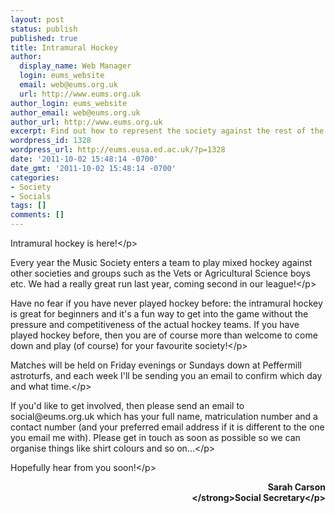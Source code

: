 ```yaml
---
layout: post
status: publish
published: true
title: Intramural Hockey
author:
  display_name: Web Manager
  login: eums_website
  email: web@eums.org.uk
  url: http://www.eums.org.uk
author_login: eums_website
author_email: web@eums.org.uk
author_url: http://www.eums.org.uk
excerpt: Find out how to represent the society against the rest of the University...
wordpress_id: 1328
wordpress_url: http://eums.eusa.ed.ac.uk/?p=1328
date: '2011-10-02 15:48:14 -0700'
date_gmt: '2011-10-02 15:48:14 -0700'
categories:
- Society
- Socials
tags: []
comments: []
---
```

<p>Intramural hockey is here!<&#47;p></p>
<p>Every year the Music Society enters a team to play mixed hockey against other societies and groups such as the Vets or Agricultural Science boys etc. We had a really great run last year, coming second in our league!<&#47;p></p>
<p>Have no fear if you have never played hockey before: the intramural hockey is great for beginners and it's a fun way to get into the game without the pressure and competitiveness of the actual hockey teams. If you have played hockey before, then you are of course more than welcome to come down and play (of course)&nbsp;for your favourite society!<&#47;p></p>
<p>Matches will be held on Friday evenings or Sundays down at Peffermill astroturfs, and each week I'll be sending you an email to confirm which day and what time.<&#47;p></p>
<p>If you'd like to get involved, then please send an email to social@eums.org.uk which has your full name, matriculation number and a contact number (and your preferred email address if it is different to the one you email me with). Please get in touch as soon as possible so we can organise things like shirt colours and so on...<&#47;p></p>
<p>Hopefully hear from you soon!<&#47;p></p>
<p style="text-align: right;"><strong>Sarah Carson<br />
<&#47;strong>Social Secretary<&#47;p></p>
